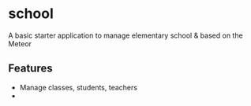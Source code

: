 # school
A basic starter application to manage elementary school &amp; based on the Meteor

## Features
* Manage classes, students, teachers
* 
